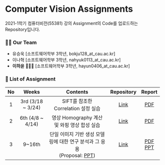 # Computer Vision Assignments

2021-1학기 컴퓨터비전(55381) 강의 Assignment의 Code를 업로드하는 Repository입니다.

### 🙋‍♂️ Our Team
- 유승욱 [소프트웨어학부 3학년, bokju128_at_cau.ac.kr]
- 이나혁 [소프트웨어학부 3학년, nahyuk0113_at_cau.ac.kr]
- **이하윤** 🙋🏻‍♀️ [소프트웨어학부 3학년, hayun0406_at_cau.ac.kr] 

### 📝 List of Assignment
| **No** | **Weeks** | **Contents** | **Repository** | **Report** |
|:--------:|:--------:|:--------:|:--------:|:--------:|
| 1 | 3rd (3/18 ~ 3/24) | SIFT를 참조한 Correlation 설정 실습 | [Link](https://github.com/NahyukLEE/Computer_Vision_Assignments/tree/main/3%E1%84%8C%E1%85%AE%E1%84%8E%E1%85%A1%20Assignment) | [PDF](https://github.com/NahyukLEE/Computer_Vision_Assignments/blob/main/3%E1%84%8C%E1%85%AE%E1%84%8E%E1%85%A1%20Assignment/%5BReport%5D%20SIFT%E1%84%85%E1%85%B3%E1%86%AF%20%E1%84%8E%E1%85%A1%E1%86%B7%E1%84%8C%E1%85%A9%E1%84%92%E1%85%A1%E1%86%AB%20Correlation%20%E1%84%89%E1%85%A5%E1%86%AF%E1%84%8C%E1%85%A5%E1%86%BC%20%E1%84%89%E1%85%B5%E1%86%AF%E1%84%89%E1%85%B3%E1%86%B8.pdf)|
| 2 | 6th (4/8 ~ 4/14) | 영상 Homography 계산 및 와핑 영상 합성 실습 | [Link](https://github.com/NahyukLEE/Computer_Vision_Assignments/tree/main/6%EC%A3%BC%EC%B0%A8%20Assignment) | [PDF](https://github.com/NahyukLEE/Computer_Vision_Assignments/blob/main/6%EC%A3%BC%EC%B0%A8%20Assignment/%5BReport%5D%20Homography%EB%A5%BC%20%EC%9D%B4%EC%9A%A9%ED%95%9C%20Warping%20%EC%98%81%EC%83%81%20%ED%95%A9%EC%84%B1.pdf)|
| 3 | 9~16th | 단일 이미지 기반 생성 모델링에 대한 연구 분석과 그 응용<br>(Proposal: [PPT](https://github.com/NahyukLEE/Computer_Vision_Assignments/blob/main/Project/%EC%BB%B4%ED%93%A8%ED%84%B0%EB%B9%84%EC%A0%84%20Proposal%202%EC%A1%B0.pdf)) | [Link](https://github.com/NahyukLEE/Computer_Vision_Assignments/tree/main/Project) | [PDF](https://github.com/NahyukLEE/Computer_Vision_Assignments/blob/main/Project/%EC%BB%B4%ED%93%A8%ED%84%B0%EB%B9%84%EC%A0%84%20Final%20Project%20%EB%B3%B4%EA%B3%A0%EC%84%9C%202%EC%A1%B0.pdf)<br>[PPT](https://github.com/NahyukLEE/Computer_Vision_Assignments/blob/main/Project/%EC%BB%B4%ED%93%A8%ED%84%B0%EB%B9%84%EC%A0%84%20Final%20Project%20%EB%B0%9C%ED%91%9C%EC%9E%90%EB%A3%8C%202%EC%A1%B0.pdf) |

